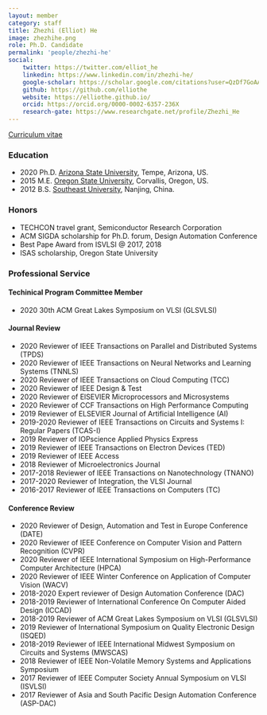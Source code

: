```yaml
---
layout: member
category: staff
title: Zhezhi (Elliot) He
image: zhezhihe.png
role: Ph.D. Candidate
permalink: 'people/zhezhi-he'
social:
    twitter: https://twitter.com/elliot_he
    linkedin: https://www.linkedin.com/in/zhezhi-he/
    google-scholar: https://scholar.google.com/citations?user=QzDf7GoAAAAJ&hl=en
    github: https://github.com/elliothe
    website: https://elliothe.github.io/
    orcid: https://orcid.org/0000-0002-6357-236X
    research-gate: https://www.researchgate.net/profile/Zhezhi_He
---
```


<!-- [Curriculum vitae]() -->
<a href="../_data/CV/cv_zhezhi_he.pdf">Curriculum vitae</a>

### Education
 - 2020  Ph.D. [Arizona State University](https://ecee.engineering.asu.edu/), Tempe, Arizona, US.
 - 2015  M.E. [Oregon State University](https://eecs.oregonstate.edu/), Corvallis, Oregon, US.
 - 2012  B.S. [Southeast University](https://www.seu.edu.cn/english/), Nanjing, China.



### Honors
- TECHCON travel grant, Semiconductor Research Corporation
- ACM SIGDA scholarship for Ph.D. forum, Design Automation Conference
- Best Pape Award from ISVLSI @ 2017, 2018
- ISAS scholarship, Oregon State University

### Professional Service

#### Techinical Program Committee Member
- 2020 30th ACM Great Lakes Symposium on VLSI (GLSVLSI)

#### Journal Review

- 2020 Reviewer of IEEE Transactions on Parallel and Distributed Systems (TPDS)
- 2020 Reviewer of IEEE Transactions on Neural Networks and Learning Systems (TNNLS) 
- 2020 Reviewer of IEEE Transactions on Cloud Computing (TCC) 
- 2020 Reviewer of IEEE Design & Test
- 2020 Reviewer of ElSEVIER Microprocessors and Microsystems
- 2020 Reviewer of CCF Transactions on High Performance Computing 
- 2019 Reviewer of ELSEVIER Journal of Artificial Intelligence (AI)
- 2019-2020 Reviewer of IEEE Transactions on Circuits and Systems I: Regular Papers (TCAS-I)
- 2019 Reviewer of IOPscience Applied Physics Express
- 2019 Reviewer of IEEE Transactions on Electron Devices (TED)
- 2019 Reviewer of IEEE Access
- 2018 Reviewer of Microelectronics Journal
- 2017-2018 Reviewer of IEEE Transactions on Nanotechnology (TNANO)
- 2017-2020 Reviewer of Integration, the VLSI Journal
- 2016-2017 Reviewer of IEEE Transactions on Computers (TC)


#### Conference Review

- 2020 Reviewer of Design, Automation and Test in Europe Conference (DATE) 
- 2020 Reviewer of IEEE Conference on Computer Vision and Pattern Recognition (CVPR)
- 2020 Reviewer of IEEE International Symposium on High-Performance Computer Architecture (HPCA)
- 2020 Reviewer of IEEE Winter Conference on Application of Computer Vision (WACV)
- 2018-2020 Expert reviewer of Design Automation Conference (DAC)
- 2018-2019 Reviewer of International Conference On Computer Aided Design (ICCAD)
- 2018-2019 Reviewer of ACM Great Lakes Symposium on VLSI (GLSVLSI)
- 2019 Reviewer of International Symposium on Quality Electronic Design (ISQED)
- 2018-2019 Reviewer of IEEE International Midwest Symposium on Circuits and Systems (MWSCAS)
- 2018 Reviewer of IEEE Non-Volatile Memory Systems and Applications Symposium
- 2017 Reviewer of IEEE Computer Society Annual Symposium on VLSI (ISVLSI)
- 2017 Reviewer of Asia and South Pacific Design Automation Conference (ASP-DAC)
